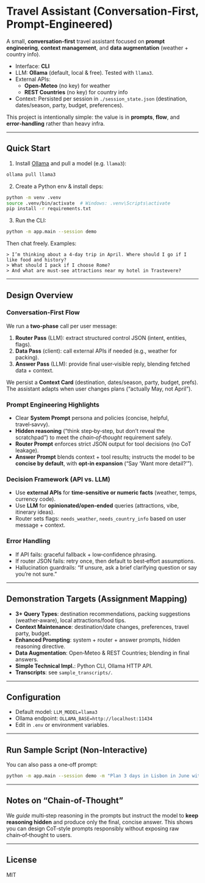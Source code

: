 # Travel Assistant (Conversation‑First, Prompt‑Engineered)

A small, **conversation‑first** travel assistant focused on **prompt engineering**, **context management**, and **data augmentation** (weather + country info).

- Interface: **CLI**
- LLM: **Ollama** (default, local & free). Tested with `llama3`.
- External APIs:
  - **Open‑Meteo** (no key) for weather
  - **REST Countries** (no key) for country info
- Context: Persisted per session in `./session_state.json` (destination, dates/season, party, budget, preferences).

This project is intentionally simple: the value is in **prompts**, **flow**, and **error‑handling** rather than heavy infra.

---

## Quick Start

1) Install [Ollama](https://ollama.com/) and pull a model (e.g. `llama3`):

```bash
ollama pull llama3
```

2) Create a Python env & install deps:

```bash
python -m venv .venv
source .venv/bin/activate  # Windows: .venv\Scripts\activate
pip install -r requirements.txt
```

3) Run the CLI:

```bash
python -m app.main --session demo
```

Then chat freely. Examples:
```
> I’m thinking about a 4-day trip in April. Where should I go if I like food and history?
> What should I pack if I choose Rome?
> And what are must-see attractions near my hotel in Trastevere?
```

---

## Design Overview

### Conversation‑First Flow
We run a **two‑phase** call per user message:
1. **Router Pass** (LLM): extract structured control JSON (intent, entities, flags).
2. **Data Pass** (client): call external APIs if needed (e.g., weather for packing).
3. **Answer Pass** (LLM): provide final user‑visible reply, blending fetched data + context.

We persist a **Context Card** (destination, dates/season, party, budget, prefs). The assistant adapts when user changes plans (“actually May, not April”).

### Prompt Engineering Highlights
- Clear **System Prompt** persona and policies (concise, helpful, travel‑savvy).
- **Hidden reasoning** (“think step‑by‑step, but don’t reveal the scratchpad”) to meet the *chain‑of‑thought* requirement safely.
- **Router Prompt** enforces strict JSON output for tool decisions (no CoT leakage).
- **Answer Prompt** blends context + tool results; instructs the model to be **concise by default**, with **opt‑in expansion** (“Say ‘Want more detail?’”).

### Decision Framework (API vs. LLM)
- Use **external APIs** for **time‑sensitive or numeric facts** (weather, temps, currency code).
- Use **LLM** for **opinionated/open‑ended** queries (attractions, vibe, itinerary ideas).
- Router sets flags: `needs_weather`, `needs_country_info` based on user message + context.

### Error Handling
- If API fails: graceful fallback + low‑confidence phrasing.
- If router JSON fails: retry once, then default to best‑effort assumptions.
- Hallucination guardrails: “If unsure, ask a brief clarifying question or say you’re not sure.”

---

## Demonstration Targets (Assignment Mapping)

- **3+ Query Types**: destination recommendations, packing suggestions (weather‑aware), local attractions/food tips.
- **Context Maintenance**: destination/date changes, preferences, travel party, budget.
- **Enhanced Prompting**: system + router + answer prompts, hidden reasoning directive.
- **Data Augmentation**: Open‑Meteo & REST Countries; blending in final answers.
- **Simple Technical Impl.**: Python CLI, Ollama HTTP API.
- **Transcripts**: see `sample_transcripts/`.

---

## Configuration

- Default model: `LLM_MODEL=llama3`
- Ollama endpoint: `OLLAMA_BASE=http://localhost:11434`
- Edit in `.env` or environment variables.

---

## Run Sample Script (Non‑Interactive)

You can also pass a one‑off prompt:
```bash
python -m app.main --session demo -m "Plan 3 days in Lisbon in June with a focus on food and light hiking."
```

---

## Notes on “Chain‑of‑Thought”

We *guide* multi‑step reasoning in the prompts but instruct the model to **keep reasoning hidden** and produce only the final, concise answer. This shows you can design CoT‑style prompts responsibly without exposing raw chain‑of‑thought to users.

---

## License

MIT
